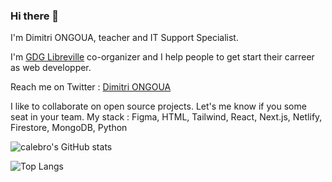 ### Hi there 👋

I'm Dimitri ONGOUA, teacher and IT Support Specialist.

I'm [GDG Libreville](https://gdg.community.dev/gdg-libreville) co-organizer and I help people to get start their carreer as web developper.

Reach me on Twitter : [Dimitri ONGOUA](https://twitter.com/DimitriOngoua)

I like to collaborate on open source projects. Let's me know if you some seat in your team.
My stack : Figma, HTML, Tailwind, React, Next.js, Netlify, Firestore, MongoDB, Python

![calebro's GitHub stats](https://github-readme-stats.vercel.app/api?username=mendoc&count_private=true&show_icons=true&theme=radical)
  
![Top Langs](https://github-readme-stats.vercel.app/api/top-langs/?username=mendoc&show_icons=true&theme=dark)
